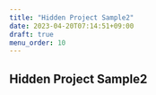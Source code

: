```yaml
---
title: "Hidden Project Sample2"
date: 2023-04-20T07:14:51+09:00
draft: true
menu_order: 10
---
```

## Hidden Project Sample2
